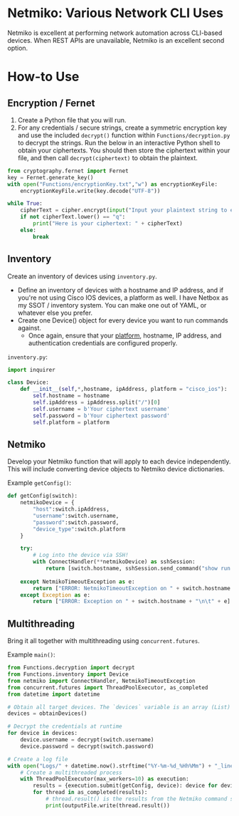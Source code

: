 # Netmiko: Various Network CLI Uses
Netmiko is excellent at performing network automation across CLI-based devices. When REST APIs are unavailable, Netmiko is an excellent second option.

# How-to Use
## Encryption / Fernet
1. Create a Python file that you will run.
2. For any credentials / secure strings, create a symmetric encryption key and use the included `decrypt()` function within `Functions/decryption.py` to decrypt the strings. Run the below in an interactive Python shell to obtain your ciphertexts. You should then store the ciphertext within your file, and then call `decrypt(ciphertext)` to obtain the plaintext.

```py
from cryptography.fernet import Fernet
key = Fernet.generate_key()
with open("Functions/encryptionKey.txt","w") as encryptionKeyFile:
    encryptionKeyFile.write(key.decode("UTF-8"))

while True:
    cipherText = cipher.encrypt(input("Input your plaintext string to encrypt (submit \"q\" to exit)").encode("UTF-8"))
    if not cipherText.lower() == "q":
        print("Here is your ciphertext: " + cipherText)
    else:
        break
```

## Inventory
Create an inventory of devices using `inventory.py`. 

- Define an inventory of devices with a hostname and IP address, and if you're not using Cisco IOS devices, a platform as well. I have Netbox as my SSOT / inventory system. You can make one out of YAML, or whatever else you prefer. 
- Create one Device() object for every device you want to run commands against.
  - Once again, ensure that your [platform](http://ktbyers.github.io/netmiko/PLATFORMS.html), hostname, IP address, and authentication credentials are configured properly.

`inventory.py`: 

```py
import inquirer

class Device:
    def __init__(self,*,hostname, ipAddress, platform = "cisco_ios"):
        self.hostname = hostname
        self.ipAddress = ipAddress.split("/")[0]
        self.username = b'Your ciphertext username'
        self.password = b'Your ciphertext password'
        self.platform = platform
```

## Netmiko
Develop your Netmiko function that will apply to each device independently. This will include converting device objects to Netmiko device dictionaries.

Example `getConfig()`:

```py
def getConfig(switch):
    netmikoDevice = {
        "host":switch.ipAddress,
        "username":switch.username,
        "password":switch.password,
        "device_type":switch.platform
    }

    try:
        # Log into the device via SSH!
        with ConnectHandler(**netmikoDevice) as sshSession:
            return [switch.hostname, sshSession.send_command("show run | s line vty")]
    
    except NetmikoTimeoutException as e:
        return ["ERROR: NetmikoTimeoutException on " + switch.hostname + "\n\t" + e]
    except Exception as e:
        return ["ERROR: Exception on " + switch.hostname + "\n\t" + e]
```

## Multithreading
Bring it all together with multithreading using `concurrent.futures`.

Example `main()`:

```py
from Functions.decryption import decrypt
from Functions.inventory import Device
from netmiko import ConnectHandler, NetmikoTimeoutException
from concurrent.futures import ThreadPoolExecutor, as_completed
from datetime import datetime

# Obtain all target devices. The `devices` variable is an array (List) of Device() objects from `inventory.py`.
devices = obtainDevices()

# Decrypt the credentials at runtime
for device in devices:
    device.username = decrypt(switch.username)
    device.password = decrypt(switch.password)

# Create a log file
with open("Logs/" + datetime.now().strftime("%Y-%m-%d_%Hh%Mm") + "_lineVTY.txt","w") as outputFile:
    # Create a multithreaded process
    with ThreadPoolExecutor(max_workers=10) as execution:
        results = {execution.submit(getConfig, device): device for device in devices}
        for thread in as_completed(results):
            # thread.result() is the results from the Netmiko command sent to the device.
            print(outputFile.write(thread.result())
```

